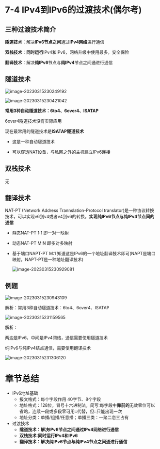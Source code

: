 # 7-4 IPv4到IPv6的过渡技术(偶尔考)

## 三种过渡技术简介

**隧道技术**：解决**IPv6节点之间**通过**IPv4网络**进行通信

**双栈技术**：**同时运行**IPv4和IPv6，网络升级中使用最多，安全保险

**翻译技术**：解决**纯lPv6**节点与**纯lPv4**节点之间通进行通信

## 隧道技术

![image-20230315230249192](https://img.yatjay.top/md/image-20230315230249192.png)



![image-20230315230421042](https://img.yatjay.top/md/image-20230315230421042.png)

**常用3种自动隧道技术：6to4、6over4、ISATAP**

6over4隧道技术没有实际应用

现在最常用的隧道技术是**ISATAP隧道技术**

- 这是一种自动隧道技术

- 可以穿透NAT设备，与私网之外的主机建立IPv6连接



## 双栈技术

无

## 翻译技术

NAT-PT (Network Address Trannslation-Protocol translator)是一种协议转换技术，可以实现v6到v4或者v4到v6的转换，**实现纯IPv6节点与纯IPv4节点间的通信**

- 静态NAT-PT   1:1  即一对一映射

- 动态NAT-PT   M:N  即多对多映射

- 基于端口NAPT-PT M:1  知道这是IPv6的一个地址翻译技术即可(NAPT是端口映射，NAPT-PT是一种地址翻译技术)

  ![image-20230315230929081](https://img.yatjay.top/md/image-20230315230929081.png)

## 例题

![image-20230315230943109](https://img.yatjay.top/md/image-20230315230943109.png)

解析：常用3种自动隧道技术：6to4、6over4、ISATAP

![image-20230315231159565](https://img.yatjay.top/md/image-20230315231159565.png)

解析：

两边是IPv6，中间是IPv4网络，通信需要使用隧道技术

纯IPv6与纯IPv4结点通信，需要使用翻译技术

![image-20230315231306120](https://img.yatjay.top/md/image-20230315231306120.png)

# 章节总结

- IPv6地址基础
  - 报文格式：每个字段作用  40字节、8个字段
  - 地址格式：128位，冒号十六进制法，简写∶每字段中**靠前的**无效零位可以省略，连续一段或多段零可用::代替，但::只能出现一次
  - 地址分类：单播/组播/任意播；单播三类：一聚二恋三占有
- 过渡技术
  - **隧道技术：解决IPv6节点之间通过IPv4网络进行通信**
  - **双栈技术∶同时运行IPv4和IPv6**
  - **翻译技术：解决纯IPv6节点与纯IPv4节点之间通进行通信**